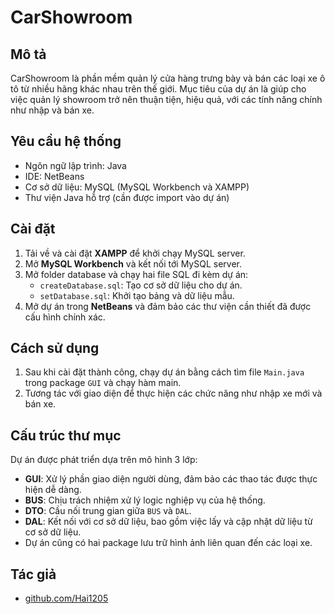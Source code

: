 
# CarShowroom

## Mô tả
CarShowroom là phần mềm quản lý cửa hàng trưng bày và bán các loại xe ô tô từ nhiều hãng khác nhau trên thế giới. Mục tiêu của dự án là giúp cho việc quản lý showroom trở nên thuận tiện, hiệu quả, với các tính năng chính như nhập và bán xe.

## Yêu cầu hệ thống
- Ngôn ngữ lập trình: Java
- IDE: NetBeans
- Cơ sở dữ liệu: MySQL (MySQL Workbench và XAMPP)
- Thư viện Java hỗ trợ (cần được import vào dự án)

## Cài đặt
1. Tải về và cài đặt **XAMPP** để khởi chạy MySQL server.
2. Mở **MySQL Workbench** và kết nối tới MySQL server.
3. Mở folder database và chạy hai file SQL đi kèm dự án:
   - `createDatabase.sql`: Tạo cơ sở dữ liệu cho dự án.
   - `setDatabase.sql`: Khởi tạo bảng và dữ liệu mẫu.
4. Mở dự án trong **NetBeans** và đảm bảo các thư viện cần thiết đã được cấu hình chính xác.

## Cách sử dụng
1. Sau khi cài đặt thành công, chạy dự án bằng cách tìm file `Main.java` trong package `GUI` và chạy hàm main.
2. Tương tác với giao diện để thực hiện các chức năng như nhập xe mới và bán xe.

## Cấu trúc thư mục
Dự án được phát triển dựa trên mô hình 3 lớp:
- **GUI**: Xử lý phần giao diện người dùng, đảm bảo các thao tác được thực hiện dễ dàng.
- **BUS**: Chịu trách nhiệm xử lý logic nghiệp vụ của hệ thống.
- **DTO**: Cầu nối trung gian giữa `BUS` và `DAL`.
- **DAL**: Kết nối với cơ sở dữ liệu, bao gồm việc lấy và cập nhật dữ liệu từ cơ sở dữ liệu.
- Dự án cũng có hai package lưu trữ hình ảnh liên quan đến các loại xe.

## Tác giả
- [github.com/Hai1205](https://github.com/Hai1205)
